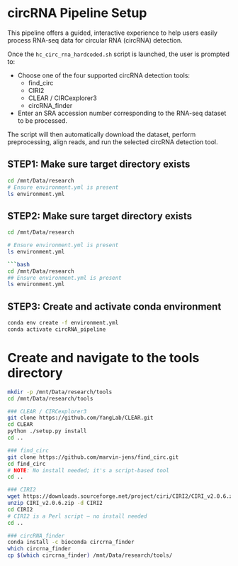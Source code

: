 # circRNA Pipeline Setup

This pipeline offers a guided, interactive experience to help users easily process RNA-seq data for circular RNA (circRNA) detection.

Once the `hc_circ_rna_hardcoded.sh` script is launched, the user is prompted to:

- Choose one of the four supported circRNA detection tools:
  - find_circ
  - CIRI2
  - CLEAR / CIRCexplorer3
  - circRNA_finder
- Enter an SRA accession number corresponding to the RNA-seq dataset to be processed.

The script will then automatically download the dataset, perform preprocessing, align reads, and run the selected circRNA detection tool.

## STEP1: Make sure target directory exists

```bash
cd /mnt/Data/research
# Ensure environment.yml is present
ls environment.yml
```


## STEP2: Make sure target directory exists

```bash
cd /mnt/Data/research

# Ensure environment.yml is present
ls environment.yml

```bash
cd /mnt/Data/research
## Ensure environment.yml is present
ls environment.yml
```

## STEP3: Create and activate conda environment
```bash
conda env create -f environment.yml
conda activate circRNA_pipeline
```

# Create and navigate to the tools directory
```bash
mkdir -p /mnt/Data/research/tools
cd /mnt/Data/research/tools

### CLEAR / CIRCexplorer3
git clone https://github.com/YangLab/CLEAR.git
cd CLEAR
python ./setup.py install
cd ..

### find_circ
git clone https://github.com/marvin-jens/find_circ.git
cd find_circ
# NOTE: No install needed; it's a script-based tool
cd ..

### CIRI2
wget https://downloads.sourceforge.net/project/ciri/CIRI2/CIRI_v2.0.6.zip
unzip CIRI_v2.0.6.zip -d CIRI2
cd CIRI2
# CIRI2 is a Perl script — no install needed
cd ..

### circRNA_finder
conda install -c bioconda circrna_finder
which circrna_finder
cp $(which circrna_finder) /mnt/Data/research/tools/
```
